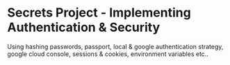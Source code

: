 # Secrets Project - Implementing Authentication & Security

Using hashing passwords, passport, local & google authentication strategy, google cloud console, sessions & cookies, environment variables etc.. 
